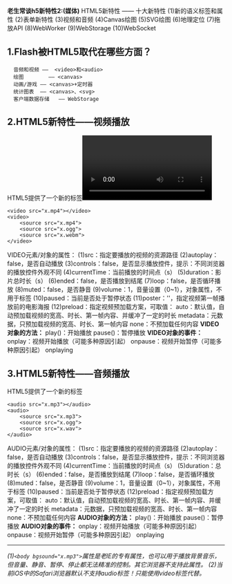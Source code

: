 **老生常谈h5新特性2:(媒体)**
HTML5新特性 —— 十大新特性
  (1)新的语义标签和属性
  (2)表单新特性
  (3)视频和音频
  (4)Canvas绘图
  (5)SVG绘图
  (6)地理定位
  (7)拖放API
  (8)WebWorker
  (9)WebStorage
  (10)WebSocket


1.Flash被HTML5取代在哪些方面？
---------------------

```
  音频和视频	——	<video>和<audio>
  绘图		—— <canvas>
  动画/游戏	—— <canvas>+定时器
  统计图表	—— <canvas>、<svg>
  客户端数据存储	—— WebStorage
```

2.HTML5新特性——视频播放
----------------

  HTML5提供了一个新的标签<video>标签，用于播放视频。该标签默认是一个300*150的inline-block。使用方法：

```
<video src="x.mp4"></video>
<video>
	<source src="x.mp4">
	<source src="x.ogg">
	<source src="x.webm">
</video>
```

  VIDEO元素/对象的属性：
  (1)src：指定要播放的视频的资源路径
  (2)autoplay：false，是否自动播放
  (3)controls：false，是否显示播放控件，提示：不同浏览器的播放控件外观不同
  (4)currentTime：当前播放的时间点（s）
  (5)duration：影片总时长（s）
  (6)ended：false，是否播放到结尾
  (7)loop：false，是否循环播放
  (8)muted：false，是否静音
  (9)volume：1，音量设置（0~1），对象属性，不用于标签
  (10)paused：当前是否处于暂停状态
  (11)poster：''，指定视频第一帧播放前的电影海报
  (12)preload：指定视频预加载方案，可取值：
		auto：默认值，自动预加载视频的宽高、时长、第一帧内容、并缓冲了一定的时长
		metadata：元数据，只预加载视频的宽高、时长、第一帧内容
		none：不预加载任何内容
  **VIDEO对象的方法：**
  play()：开始播放
  pause()：暂停播放
  **VIDEO对象的事件：**
  onplay：视频开始播放（可能多种原因引起）
  onpause：视频开始暂停（可能多种原因引起）
  onplaying

3.HTML5新特性——音频播放
----------------

  HTML5提供了一个新的标签<audio>标签，用于播放音频。该标签若没有controls属性，则默认display:none；反之则是一个300*30的inline-block。使用方法：

```
<audio src="x.mp3"></audio>
<audio>
	<source src="x.mp3">
	<source src="x.ogg">
	<source src="x.wav">
</audio>
```

  AUDIO元素/对象的属性：
  (1)src：指定要播放的视频的资源路径
  (2)autoplay：false，是否自动播放
  (3)controls：false，是否显示播放控件，提示：不同浏览器的播放控件外观不同
  (4)currentTime：当前播放的时间点（s）
  (5)duration：总时长（s）
  (6)ended：false，是否播放到结尾
  (7)loop：false，是否循环播放
  (8)muted：false，是否静音
  (9)volume：1，音量设置（0~1），对象属性，不用于标签
  (10)paused：当前是否处于暂停状态
  (12)preload：指定视频预加载方案，可取值：
		auto：默认值，自动预加载视频的宽高、时长、第一帧内容、并缓冲了一定的时长
		metadata：元数据，只预加载视频的宽高、时长、第一帧内容
		none：不预加载任何内容
  **AUDIO对象的方法：**
  play()：开始播放
  pause()：暂停播放
  **AUDIO对象的事件：**
  onplay：视频开始播放（可能多种原因引起）
  onpause：视频开始暂停（可能多种原因引起）
  onplaying


----------


*(1)`<body bgsound="x.mp3">`属性是老IE的专有属性，也可以用于播放背景音乐，但音量、静音、暂停、停止都无法精准的控制。其它浏览器不支持此属性。
(2)当前iOS中的Safari浏览器默认不支持audio标签！只能使用video标签代替。*